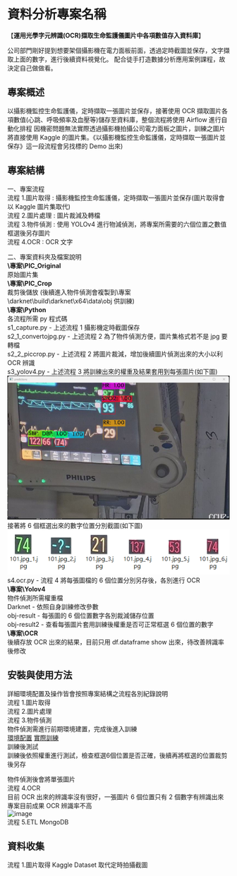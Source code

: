 # 資料分析專案名稱

【**運用光學字元辨識(OCR)擷取生命監護儀圖片中各項數值存入資料庫**】

公司部門剛好提到想要架個攝影機在電力面板前面，透過定時截圖並保存，文字擷取上面的數字，進行後續資料視覺化。
配合徒手打造數據分析應用案例課程，故決定自己做做看。

## 專案概述

以攝影機監控生命監護儀，定時擷取一張圖片並保存，接著使用 OCR 擷取圖片各項數值(心跳、呼吸頻率及血壓等)儲存至資料庫，整個流程將使用 Airflow 進行自動化排程
因機密問題無法實際透過攝影機拍攝公司電力面板之圖片，訓練之圖片將直接使用 Kaggle 的圖片集。《以攝影機監控生命監護儀，定時擷取一張圖片並保存》這一段流程會另找標的 Demo 出來)

## 專案結構

一、專案流程  
流程 1.圖片取得 : 攝影機監控生命監護儀，定時擷取一張圖片並保存(圖片取得會以 Kaggle 圖片集取代)  
流程 2.圖片處理 : 圖片裁減及轉檔  
流程 3.物件偵測 : 使用 YOLOv4 進行物減偵測，將專案所需要的六個位置之數值框選後另存圖片  
流程 4.OCR : OCR 文字

二、專案資料夾及檔案說明  
**\專案\PIC_Original**  
原始圖片集  
**\專案\PIC_Crop**  
裁剪後儲放 (後續進入物件偵測會複製到\專案\darknet\build\darknet\x64\data\obj 供訓練)  
**\專案\Python**  
各流程所需 py 程式碼  
s1_capture.py - 上述流程 1 攝影機定時截圖保存  
s2_1_convertojpg.py - 上述流程 2 為了物件偵測方便，圖片集格式若不是 jpg 要轉檔  
s2_2_piccrop.py - 上述流程 2 將圖片裁減，增加後續圖片偵測出來的大小以利 OCR 辨識  
s3_yolov4.py - 上述流程 3 將訓練出來的權重及結果套用到每張圖片(如下圖)  
![Yolov4訓練結果](https://github.com/TaenggusFan/Ecg-Screen-OCR/blob/main/Yolov4/Yolov4%E8%A8%93%E7%B7%B4%E7%B5%90%E6%9E%9C.png?raw=true)
接著將 6 個框選出來的數字位置分別截圖(如下圖)  
![image](https://github.com/TaenggusFan/Ecg-Screen-OCR/blob/main/OCR/OCR_Result2.png?raw=true)  
s4.ocr.py - 流程 4 將每張圖檔的 6 個位置分別另存後，各別進行 OCR  
**\專案\Yolov4**  
物件偵測所需權重檔  
Darknet - 依照自身訓練修改參數  
obj-result - 每張圖的 6 個位置數字各別裁減儲存位置  
obj-result2 - 查看每張圖片套用訓練後權重是否可正常框選 6 個位置的數字  
**\專案\OCR**  
後續存放 OCR 出來的結果，目前只用 df.dataframe show 出來，待改善辨識率後修改

## 安裝與使用方法

詳細環境配置及操作皆會按照專案結構之流程各別紀錄說明  
流程 1.圖片取得  
流程 2.圖片處理  
流程 3.物件偵測  
物件偵測需進行前期環境建置，完成後進入訓練  
[環境配置](https://medium.com/@u357ps8633/%E7%89%A9%E4%BB%B6%E5%81%B5%E6%B8%AC-yolov4-darknet-cd6ce95321b4)
[實際訓練](https://medium.com/@u357ps8633/%E7%89%A9%E4%BB%B6%E5%81%B5%E6%B8%AC-yolov4-darknet-%E8%A8%93%E7%B7%B4-76679163964c)  
訓練後測試  
訓練後依照權重進行測試，檢查框選6個位置是否正確，後續再將框選的位置裁剪後另存
  
物件偵測後會將單張圖片  
流程 4.OCR  
目前 OCR 出來的辨識率沒有很好，一張圖片 6 個位置只有 2 個數字有辨識出來專案目前成果 OCR 辨識率不高  
![image](https://github.com/dscareer-bootcamp/data-analytics-starter-TaenggusFan/assets/132985698/c442876d-7b5a-476d-a587-9524df09edee)  
流程 5.ETL
MongoDB

## 資料收集

流程 1.圖片取得
Kaggle Dataset 取代定時拍攝截圖
